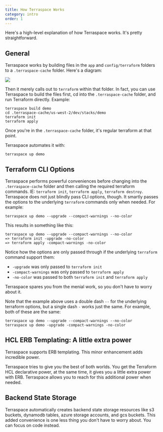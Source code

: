 ```yaml
---
title: How Terraspace Works
category: intro
order: 1
---
```


Here's a high-level explanation of how Terraspace works. It's pretty straightforward.

## General

Terraspace works by building files in the `app` and `config/terraform` folders to a `.terraspace-cache` folder. Here's a diagram:

![](https://img.boltops.com/boltops/tools/terraspace/intro/terraspace-build.png)

Then it merely calls out to `terraform` within that folder. In fact, you can use Terraspace to build the files first, cd into the `.terraspace-cache` folder, and run Terraform directly. Example:

    terraspace build demo
    cd .terraspace-cache/us-west-2/dev/stacks/demo
    terraform init
    terraform apply

Once you're in the `.terraspace-cache` folder, it's regular terraform at that point.

Terraspace automates it with:

    terraspace up demo

## Terraform CLI Options

Terraspace performs powerful conveniences before changing into the `.terraspace-cache` folder and then calling the required terraform commands. IE: `terraform init`, `terraform apply`, `terraform destroy`. Terraspace does not just blindly pass CLI options, though. It smartly passes the options to the underlying `terraform` commands only when needed. For example:

    terraspace up demo --upgrade --compact-warnings --no-color

This results in something like this:

    terraspace up demo --upgrade --compact-warnings --no-color
    => terraform init -upgrade -no-color
    => terraform apply -compact-warnings -no-color

Notice how the options are only passed through if the underlying `terraform` command support them:

* `-upgrade` was only passed to `terraform init`
* `-compact-warnings` was only passed to `terraform apply`
* `-no-color` was passed to both `terraform init` and `terraform apply`

Terraspace spares you from the menial work, so you don't have to worry about it.

Note that the example above uses a double dash `--` for the underlying terraform options, but a single dash `-` works just the same. For example, both of these are the same:

    terraspace up demo --upgrade --compact-warnings --no-color
    terraspace up demo -upgrade -compact-warnings -no-color

## HCL ERB Templating: A little extra power

Terraspace supports ERB templating. This minor enhancement adds incredible power.

Terraspace tries to give you the best of both worlds. You get the Terraform HCL declarative power, at the same time, it gives you a little extra power with ERB. Terraspace allows you to reach for this additional power when needed.

## Backend State Storage

Terraspace automatically creates backend state storage resources like s3 buckets, dynamodb tables, azure storage accounts, and gcs buckets. This added convenience is one less thing you don't have to worry about. You can focus on code instead.
